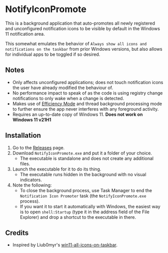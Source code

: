 # NotifyIconPromote

This is a background application that auto-promotes all newly registered and unconfigured notification icons to be visible by default in the Windows 11 notification area.

This somewhat emulates the behavior of `Always show all icons and notifications on the taskbar` from prior Windows versions, but also allows for individual apps to be toggled if so desired.

## Notes

* Only affects unconfigured applications; does not touch notification icons the user have already modified the behaviour of.
* No performance impact to speak of as the code is using registry change notifications to only wake when a change is detected.
* Makes use of [Efficiency Mode](https://devblogs.microsoft.com/performance-diagnostics/reduce-process-interference-with-task-manager-efficiency-mode/) and thread background processing mode to further ensure the app never interferes with any foreground activity.
* Requires an up-to-date copy of Windows 11. **Does not work on Windows 11 v21H1**

## Installation

1. Go to the [Releases](https://github.com/Aemony/NotifyIconPromote/releases/latest) page.
2. Download `NotifyIconPromote.exe` and put it a folder of your choice.
   * The executable is standalone and does not create any additional files.
3. Launch the executable for it to do its thing.
   * The executable runs hidden in the background with no visual indicators.
4. Note the following:
   * To close the background process, use Task Manager to end the `Notification Icon Promoter` task (the `NotifyIconPromote.exe` process).
   * If you want it to start it automatically with Windows, the easiest way is to open `shell:Startup` (type it in the address field of the File Explorer) and drop a shortcut to the executable in there.

## Credits

* Inspired by Liub0myr's [win11-all-icons-on-taskbar](https://github.com/Liub0myr/win11-all-icons-on-taskbar).
